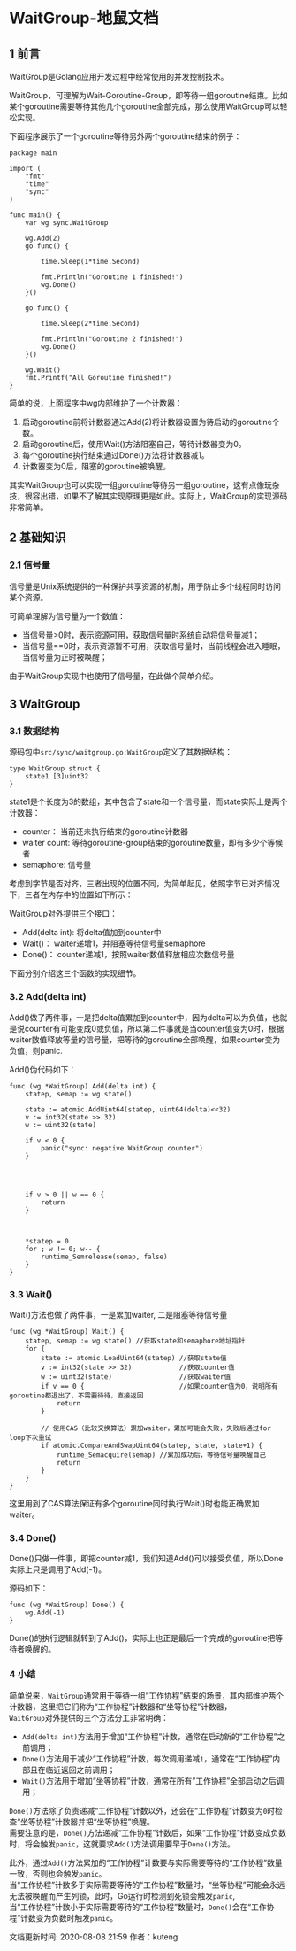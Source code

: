 # WaitGroup-地鼠文档

## 1 前言 <a id="5asb84"></a>

WaitGroup是Golang应用开发过程中经常使用的并发控制技术。

WaitGroup，可理解为Wait-Goroutine-Group，即等待一组goroutine结束。比如某个goroutine需要等待其他几个goroutine全部完成，那么使用WaitGroup可以轻松实现。

下面程序展示了一个goroutine等待另外两个goroutine结束的例子：

```text
package main

import (
    "fmt"
    "time"
    "sync"
)

func main() {
    var wg sync.WaitGroup

    wg.Add(2) 
    go func() {
        
        time.Sleep(1*time.Second)

        fmt.Println("Goroutine 1 finished!")
        wg.Done() 
    }()

    go func() {
        
        time.Sleep(2*time.Second)

        fmt.Println("Goroutine 2 finished!")
        wg.Done() 
    }()

    wg.Wait() 
    fmt.Printf("All Goroutine finished!")
}
```

简单的说，上面程序中wg内部维护了一个计数器：

1. 启动goroutine前将计数器通过Add\(2\)将计数器设置为待启动的goroutine个数。
2. 启动goroutine后，使用Wait\(\)方法阻塞自己，等待计数器变为0。
3. 每个goroutine执行结束通过Done\(\)方法将计数器减1。
4. 计数器变为0后，阻塞的goroutine被唤醒。

其实WaitGroup也可以实现一组goroutine等待另一组goroutine，这有点像玩杂技，很容出错，如果不了解其实现原理更是如此。实际上，WaitGroup的实现源码非常简单。

## 2 基础知识 <a id="t9cos"></a>

### 2.1 信号量 <a id="8081cs"></a>

信号量是Unix系统提供的一种保护共享资源的机制，用于防止多个线程同时访问某个资源。

可简单理解为信号量为一个数值：

* 当信号量&gt;0时，表示资源可用，获取信号量时系统自动将信号量减1；
* 当信号量==0时，表示资源暂不可用，获取信号量时，当前线程会进入睡眠，当信号量为正时被唤醒；

由于WaitGroup实现中也使用了信号量，在此做个简单介绍。

## 3 WaitGroup <a id="c62v5a"></a>

### 3.1 数据结构 <a id="9k4cab"></a>

源码包中`src/sync/waitgroup.go:WaitGroup`定义了其数据结构：

```text
type WaitGroup struct {
    state1 [3]uint32
}
```

state1是个长度为3的数组，其中包含了state和一个信号量，而state实际上是两个计数器：

* counter： 当前还未执行结束的goroutine计数器
* waiter count: 等待goroutine-group结束的goroutine数量，即有多少个等候者
* semaphore: 信号量

考虑到字节是否对齐，三者出现的位置不同，为简单起见，依照字节已对齐情况下，三者在内存中的位置如下所示：

WaitGroup对外提供三个接口：

* Add\(delta int\): 将delta值加到counter中
* Wait\(\)： waiter递增1，并阻塞等待信号量semaphore
* Done\(\)： counter递减1，按照waiter数值释放相应次数信号量

下面分别介绍这三个函数的实现细节。

### 3.2 Add\(delta int\) <a id="dznpla"></a>

Add\(\)做了两件事，一是把delta值累加到counter中，因为delta可以为负值，也就是说counter有可能变成0或负值，所以第二件事就是当counter值变为0时，根据waiter数值释放等量的信号量，把等待的goroutine全部唤醒，如果counter变为负值，则panic.

Add\(\)伪代码如下：

```text
func (wg *WaitGroup) Add(delta int) {
    statep, semap := wg.state() 

    state := atomic.AddUint64(statep, uint64(delta)<<32) 
    v := int32(state >> 32) 
    w := uint32(state)      

    if v < 0 {              
        panic("sync: negative WaitGroup counter")
    }

    
    
    
    if v > 0 || w == 0 {
        return
    }

    
    
    *statep = 0
    for ; w != 0; w-- {
        runtime_Semrelease(semap, false) 
    }
}
```

### 3.3 Wait\(\) <a id="8tdpdk"></a>

Wait\(\)方法也做了两件事，一是累加waiter, 二是阻塞等待信号量

```text
func (wg *WaitGroup) Wait() {
    statep, semap := wg.state() //获取state和semaphore地址指针
    for {
        state := atomic.LoadUint64(statep) //获取state值
        v := int32(state >> 32)            //获取counter值
        w := uint32(state)                 //获取waiter值
        if v == 0 {                        //如果counter值为0，说明所有goroutine都退出了，不需要待待，直接返回
            return
        }

        // 使用CAS（比较交换算法）累加waiter，累加可能会失败，失败后通过for loop下次重试
        if atomic.CompareAndSwapUint64(statep, state, state+1) {
            runtime_Semacquire(semap) //累加成功后，等待信号量唤醒自己
            return
        }
    }
}
```

这里用到了CAS算法保证有多个goroutine同时执行Wait\(\)时也能正确累加waiter。

### 3.4 Done\(\) <a id="3lhqiw"></a>

Done\(\)只做一件事，即把counter减1，我们知道Add\(\)可以接受负值，所以Done实际上只是调用了Add\(-1\)。

源码如下：

```text
func (wg *WaitGroup) Done() {
    wg.Add(-1)
}
```

Done\(\)的执行逻辑就转到了Add\(\)，实际上也正是最后一个完成的goroutine把等待者唤醒的。

### 4 小结 <a id="1912sy"></a>

简单说来，`WaitGroup`通常用于等待一组“工作协程”结束的场景，其内部维护两个计数器，这里把它们称为“工作协程”计数器和“坐等协程”计数器，  
`WaitGroup`对外提供的三个方法分工非常明确：

* `Add(delta int)`方法用于增加“工作协程”计数，通常在启动新的“工作协程”之前调用；
* `Done()`方法用于减少“工作协程”计数，每次调用递减`1`，通常在“工作协程”内部且在临近返回之前调用；
* `Wait()`方法用于增加“坐等协程”计数，通常在所有”工作协程”全部启动之后调用；

`Done()`方法除了负责递减“工作协程”计数以外，还会在“工作协程”计数变为`0`时检查“坐等协程”计数器并把“坐等协程”唤醒。  
需要注意的是，`Done()`方法递减“工作协程”计数后，如果“工作协程”计数变成负数时，将会触发`panic`，这就要求`Add()`方法调用要早于`Done()`方法。

此外，通过`Add()`方法累加的“工作协程”计数要与实际需要等待的“工作协程”数量一致，否则也会触发`panic`。  
当“工作协程”计数多于实际需要等待的“工作协程”数量时，“坐等协程”可能会永远无法被唤醒而产生列锁，此时，Go运行时检测到死锁会触发`panic`,  
当“工作协程”计数小于实际需要等待的“工作协程”数量时，`Done()`会在“工作协程”计数变为负数时触发`panic`。

文档更新时间: 2020-08-08 21:59   作者：kuteng

